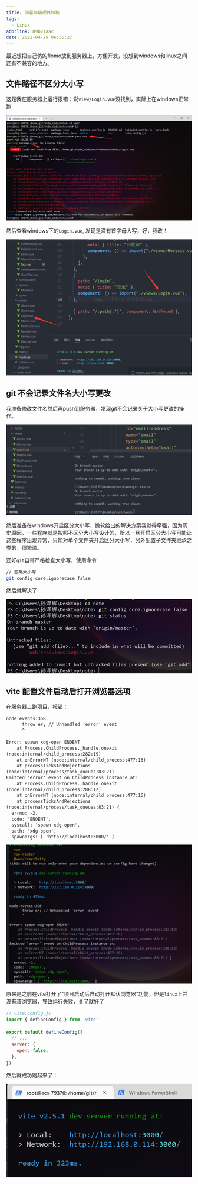 ```yaml
---
title: 部署前端项目踩坑
tags:
  - Linux
abbrlink: 89b21aac
date: 2022-04-29 06:56:27
---
```


最近想把自己仿的flomo放到服务器上，方便开发，没想到windows和linux之间还有不兼容的地方。

<!--more-->



## 文件路径不区分大小写

这是我在服务器上运行报错：说`view/Login.vue`没找到，实际上在windows正常跑

![img](部署前端项目踩坑/S`EVKD2{$CXM9PA@@SU37F-16511846852211.png)

然后查看windows下的`Login.vue`, 发现是没有首字母大写，好，我改！

![QQ图片20220429062613](部署前端项目踩坑/QQ图片20220429062613.png)



## git 不会记录文件名大小写更改

我准备修改文件名然后再push到服务器，发现git不会记录关于大小写更改的操作。

![动画](部署前端项目踩坑/动画.gif)



然后准备在windows开启区分大小写，微软给出的解决方案我觉得牵强，因为历史原因，一些程序就是按照不区分大小写设计的，所以一旦开启区分大小写可能让这些程序出现异常，只能对单个文件夹开启区分大小写，另外配置子文件夹继承之类的，很繁琐。

还好`git`自带严格检查大小写，使用命令

```bash
// 忽略大小写
git config core.ignorecase false
```

然后就解决了

![image-20220429064614413](部署前端项目踩坑/image-20220429064614413.png)

## vite 配置文件启动后打开浏览器选项

在服务器上跑项目，报错：

```
node:events:368
      throw er; // Unhandled 'error' event
      ^

Error: spawn xdg-open ENOENT
    at Process.ChildProcess._handle.onexit (node:internal/child_process:282:19)
    at onErrorNT (node:internal/child_process:477:16)
    at processTicksAndRejections (node:internal/process/task_queues:83:21)
Emitted 'error' event on ChildProcess instance at:
    at Process.ChildProcess._handle.onexit (node:internal/child_process:288:12)
    at onErrorNT (node:internal/child_process:477:16)
    at processTicksAndRejections (node:internal/process/task_queues:83:21) {
  errno: -2,
  code: 'ENOENT',
  syscall: 'spawn xdg-open',
  path: 'xdg-open',
  spawnargs: [ 'http://localhost:3000/' ]
```



![image-20220429064710916](部署前端项目踩坑/image-20220429064710916.png)

原来是之前在vite打开了"项目启动后自动打开默认浏览器"功能，但是`linux`上并没有装浏览器，导致运行失败，关了就好了

```javascript
// vite.config.js
import { defineConfig } from 'vite'

export default defineConfig({
  // ...
  server: {
    open: false,
  },
})
```

然后就成功跑起来了：

![image-20220429065026179](部署前端项目踩坑/image-20220429065026179.png)